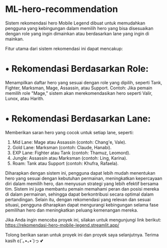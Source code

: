 # ML-hero-recommendation
Sistem rekomendasi hero Mobile Legend dibuat untuk memudahkan pengguna yang kebingungan dalam memilih hero yang bisa disesuaikan dengan role yang ingin dimainkan atau berdasarkan lane yang ingin di mainkan.

Fitur utama dari sistem rekomendasi ini dapat mencakup:

# •	Rekomendasi Berdasarkan Role:
Menampilkan daftar hero yang sesuai dengan role yang dipilih, seperti Tank, Fighter, Marksman, Mage, Assassin, atau Support. Contoh: Jika pemain memilih role "Mage," sistem akan merekomendasikan hero seperti Valir, Lunox, atau Harith.

# •	Rekomendasi Berdasarkan Lane:
Memberikan saran hero yang cocok untuk setiap lane, seperti:
1.	Mid Lane: Mage atau Assassin (contoh: Chang'e, Vale).
2.	Gold Lane: Marksman (contoh: Claude, Hanabi).
3.	EXP Lane: Fighter atau Tank (contoh: Thamuz, Leomord).
4.	Jungle: Assassin atau Marksman (contoh: Ling, Karina).
5.	Roam: Tank atau Support (contoh: Khufra, Rafaela).

Diharapkan dengan sistem ini, pengguna dapat lebih mudah menentukan hero yang sesuai dengan kebutuhan permainan, meningkatkan kepercayaan diri dalam memilih hero, dan menyusun strategi yang lebih efektif bersama tim. Sistem ini juga membantu pemain memahami peran dan posisi mereka di dalam permainan, sehingga dapat berkontribusi secara optimal dalam pertandingan. Selain itu, dengan rekomendasi yang relevan dan sesuai situasi, pengguna diharapkan dapat mengurangi kebingungan selama fase pemilihan hero dan meningkatkan peluang kemenangan mereka.

Jika Anda ingin mencoba proyek ini, silakan untuk mengunjungi link berikut: https://rekomendasi-hero-mobile-legend.streamlit.app/

Tolong berikan saran untuk proyek ini dan proyek saya selanjutnya. Terima kasih ε(´｡•᎑•`)っ 💕
